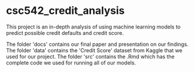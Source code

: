 # csc542_credit_analysis
This project is an in-depth analysis of using machine learning models to predict possible credit defaults and credit score.

The folder 'docs' contains our final paper and presentation on our findings.
The folder 'data' contains the 'Credit Score' dataset from Kaggle that we used for our project.
The folder 'src' contains the .Rmd which has the complete code we used for running all of our models.
